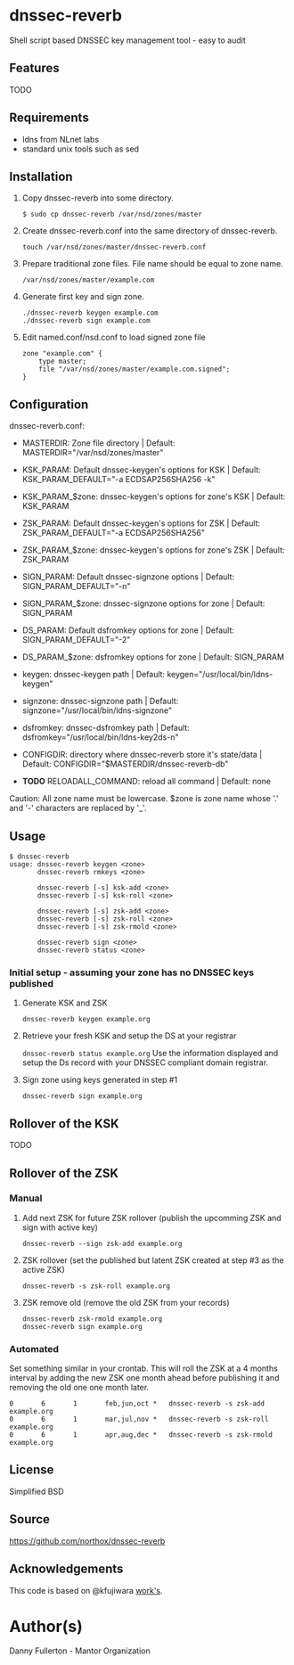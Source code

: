 # dnssec-reverb
Shell script based DNSSEC key management tool - easy to audit

## Features
TODO

## Requirements
* ldns from NLnet labs
* standard unix tools such as sed

## Installation
1. Copy dnssec-reverb into some directory.

    `$ sudo cp dnssec-reverb /var/nsd/zones/master`

2. Create dnssec-reverb.conf into the same directory of dnssec-reverb.

    `touch /var/nsd/zones/master/dnssec-reverb.conf`

3. Prepare traditional zone files. File name should be equal to zone name.

    `/var/nsd/zones/master/example.com`

4. Generate first key and sign zone.

    `./dnssec-reverb keygen example.com`  
    `./dnssec-reverb sign example.com`

5. Edit named.conf/nsd.conf to load signed zone file

    ```
    zone "example.com" {
        type master;
        file "/var/nsd/zones/master/example.com.signed";
    }
    ```

## Configuration
dnssec-reverb.conf:

* MASTERDIR: Zone file directory | Default: MASTERDIR="/var/nsd/zones/master"
* KSK_PARAM: Default dnssec-keygen's options for KSK | Default: KSK_PARAM_DEFAULT="-a ECDSAP256SHA256 -k"
* KSK_PARAM_$zone: dnssec-keygen's options for zone's KSK | Default: KSK_PARAM
* ZSK_PARAM: Default dnssec-keygen's options for ZSK | Default: ZSK_PARAM_DEFAULT="-a ECDSAP256SHA256"
* ZSK_PARAM_$zone: dnssec-keygen's options for zone's ZSK | Default: ZSK_PARAM
* SIGN_PARAM: Default dnssec-signzone options | Default: SIGN_PARAM_DEFAULT="-n"
* SIGN_PARAM_$zone: dnssec-signzone options for zone | Default: SIGN_PARAM
* DS_PARAM:  Default dsfromkey options for zone | Default: SIGN_PARAM_DEFAULT="-2"
* DS_PARAM_$zone: dsfromkey options for zone | Default: SIGN_PARAM

* keygen: dnssec-keygen path | Default: keygen="/usr/local/bin/ldns-keygen"
* signzone: dnssec-signzone path | Default: signzone="/usr/local/bin/ldns-signzone"
* dsfromkey: dnssec-dsfromkey path | Default: dsfromkey="/usr/local/bin/ldns-key2ds-n"

* CONFIGDIR: directory where dnssec-reverb store it's state/data | Default: CONFIGDIR="$MASTERDIR/dnssec-reverb-db"
* **TODO** RELOADALL_COMMAND: reload all command | Default: none

Caution: All zone name must be lowercase. $zone is zone name whose '.' and '-' characters are replaced by '_'.

## Usage
    $ dnssec-reverb
    usage: dnssec-reverb keygen <zone>
           dnssec-reverb rmkeys <zone>

           dnssec-reverb [-s] ksk-add <zone>
           dnssec-reverb [-s] ksk-roll <zone>

           dnssec-reverb [-s] zsk-add <zone>
           dnssec-reverb [-s] zsk-roll <zone>
           dnssec-reverb [-s] zsk-rmold <zone>

           dnssec-reverb sign <zone>
           dnssec-reverb status <zone>

### Initial setup - assuming your zone has no DNSSEC keys published
1. Generate KSK and ZSK 

    `dnssec-reverb keygen example.org`

2. Retrieve your fresh KSK and setup the DS at your registrar

    `dnssec-reverb status example.org`
    Use the information displayed and setup the Ds record with your DNSSEC compliant domain registrar. 

3. Sign zone using keys generated in step #1 

    `dnssec-reverb sign example.org`

## Rollover of the KSK
TODO

## Rollover of the ZSK

### Manual
1. Add next ZSK for future ZSK rollover (publish the upcomming ZSK and sign with active key) 

    `dnssec-reverb --sign zsk-add example.org`

2. ZSK rollover (set the published but latent ZSK created at step #3 as the active ZSK) 

    `dnssec-reverb -s zsk-roll example.org`

3. ZSK remove old (remove the old ZSK from your records)

    `dnssec-reverb zsk-rmold example.org`  
    `dnssec-reverb sign example.org`

### Automated
Set something similar in your crontab. This will roll the ZSK at a 4 months interval by adding the new ZSK one month ahead before publishing it and removing the old one one month later.
```
0       6       1       feb,jun,oct *   dnssec-reverb -s zsk-add example.org
0       6       1       mar,jul,nov *   dnssec-reverb -s zsk-roll example.org
0       6       1       apr,aug,dec *   dnssec-reverb -s zsk-rmold example.org
```

## License
Simplified BSD

## Source
https://github.com/northox/dnssec-reverb

## Acknowledgements
This code is based on @kfujiwara [work's](https://github.com/kfujiwara/dnsseczonetool).

# Author(s)
Danny Fullerton - Mantor Organization
